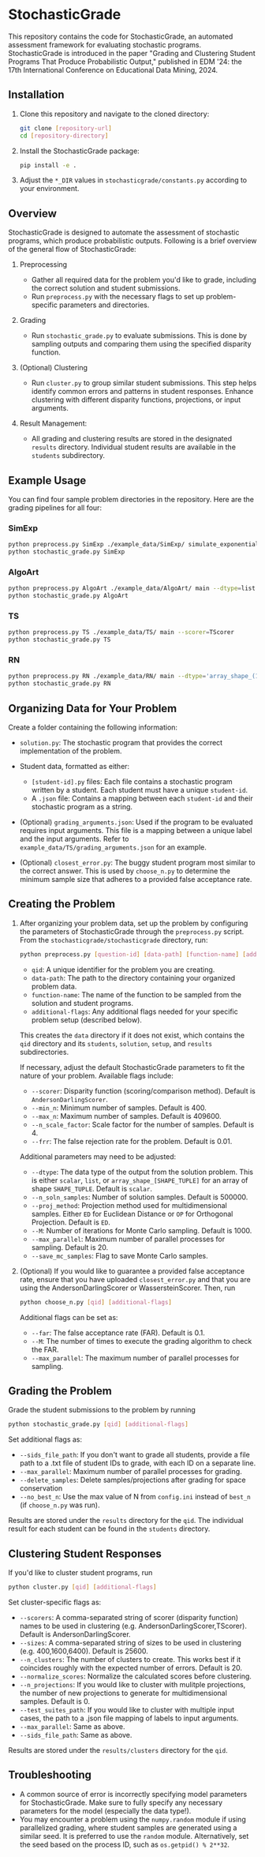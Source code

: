 # StochasticGrade

This repository contains the code for StochasticGrade, an automated assessment framework for evaluating stochastic programs. StochasticGrade is introduced in the paper "Grading and Clustering Student Programs That Produce Probabilistic Output," published in EDM '24: the 17th International Conference on Educational Data Mining, 2024.


## Installation

1. Clone this repository and navigate to the cloned directory:
    ```sh
    git clone [repository-url]
    cd [repository-directory]
    ```
2. Install the StochasticGrade package:
    ```sh
    pip install -e .
    ```
3. Adjust the `*_DIR` values in `stochasticgrade/constants.py` according to your environment.


## Overview

StochasticGrade is designed to automate the assessment of stochastic programs, which produce probabilistic outputs. Following is a brief overview of the general flow of StochasticGrade:

1. Preprocessing
   - Gather all required data for the problem you'd like to grade, including the correct solution and student submissions.
   - Run `preprocess.py` with the necessary flags to set up problem-specific parameters and directories.
     
2. Grading
   - Run `stochastic_grade.py` to evaluate submissions. This is done by sampling outputs and comparing them using the specified disparity function.
     
3. (Optional) Clustering
   - Run `cluster.py` to group similar student submissions. This step helps identify common errors and patterns in student responses. Enhance clustering with different disparity functions, projections, or input arguments.
     
4. Result Management:
    - All grading and clustering results are stored in the designated `results` directory. Individual student results are available in the `students` subdirectory.


## Example Usage

You can find four sample problem directories in the repository. Here are the grading pipelines for all four:

### SimExp

```sh
python preprocess.py SimExp ./example_data/SimExp/ simulate_exponential
python stochastic_grade.py SimExp
```

### AlgoArt 

```sh
python preprocess.py AlgoArt ./example_data/AlgoArt/ main --dtype=list --scorer=MSDScorer
python stochastic_grade.py AlgoArt
```

### TS
```sh
python preprocess.py TS ./example_data/TS/ main --scorer=TScorer
python stochastic_grade.py TS
```

### RN
```sh
python preprocess.py RN ./example_data/RN/ main --dtype='array_shape_(10,)' --scorer=TScorer --proj_method=ED
python stochastic_grade.py RN
```

## Organizing Data for Your Problem

Create a folder containing the following information:

- `solution.py`: The stochastic program that provides the correct implementation of the problem.

- Student data, formatted as either:
  - `[student-id].py` files: Each file contains a stochastic program written by a student. Each student must have a unique `student-id`.
  - A `.json` file: Contains a mapping between each `student-id` and their stochastic program as a string.

- (Optional) `grading_arguments.json`: Used if the program to be evaluated requires input arguments. This file is a mapping between a unique label and the input arguments. Refer to `example_data/TS/grading_arguments.json` for an example.

- (Optional) `closest_error.py`: The buggy student program most similar to the correct answer. This is used by `choose_n.py` to determine the minimum sample size that adheres to a provided false acceptance rate.


## Creating the Problem

1. After organizing your problem data, set up the problem by configuring the parameters of StochasticGrade through the `preprocess.py` script. From the `stochasticgrade/stochasticgrade` directory, run:
    ```sh
    python preprocess.py [question-id] [data-path] [function-name] [additional-flags]
    ```
    - `qid`: A unique identifier for the problem you are creating.
    - `data-path`: The path to the directory containing your organized problem data.
    - `function-name`: The name of the function to be sampled from the solution and student programs.
    - `additional-flags`: Any additional flags needed for your specific problem setup (described below).
  
    This creates the `data` directory if it does not exist, which contains the `qid` directory and its `students`, `solution`, `setup`, and `results` subdirectories.

    If necessary, adjust the default StochasticGrade parameters to fit the nature of your problem. Available flags include:

    - `--scorer`: Disparity function (scoring/comparison method). Default is `AndersonDarlingScorer`.
    - `--min_n`: Minimum number of samples. Default is 400.
    - `--max_n`: Maximum number of samples. Default is 409600.
    - `--n_scale_factor`: Scale factor for the number of samples. Default is 4.
    - `--frr`: The false rejection rate for the problem. Default is 0.01.

    Additional parameters may need to be adjusted:
    
    - `--dtype`: The data type of the output from the solution problem. This is either `scalar`, `list`, or `array_shape_[SHAPE_TUPLE]` for an array of shape `SHAPE_TUPLE`. Default is `scalar`.
    - `--n_soln_samples`: Number of solution samples. Default is 500000.
    - `--proj_method`: Projection method used for multidimensional samples. Either `ED` for Euclidean Distance or `OP` for Orthogonal Projection. Default is `ED`. 
    - `--M`: Number of iterations for Monte Carlo sampling. Default is 1000.
    - `--max_parallel`: Maximum number of parallel processes for sampling. Default is 20.
    - `--save_mc_samples`: Flag to save Monte Carlo samples.

3. (Optional) If you would like to guarantee a provided false acceptance rate, ensure that you have uploaded `closest_error.py` and that you are using the AndersonDarlingScorer or WassersteinScorer. Then, run
    ```sh
    python choose_n.py [qid] [additional-flags]
    ```
    Additional flags can be set as:
    - `--far`: The false acceptance rate (FAR). Default is 0.1.
    - `--M`: The number of times to execute the grading algorithm to check the FAR.
    - `--max_parallel`: The maximum number of parallel processes for sampling.


## Grading the Problem 

Grade the student submissions to the problem by running

  ```sh
  python stochastic_grade.py [qid] [additional-flags]
  ```
  
  Set additional flags as:
  - `--sids_file_path`: If you don't want to grade all students, provide a file path to a .txt file of student IDs to grade, with each ID on a separate line.
  - `--max_parallel`: Maximum number of parallel processes for grading.
  - `--delete_samples`: Delete samples/projections after grading for space conservation
  - `--no_best_n`: Use the max value of N from `config.ini` instead of `best_n` (if `choose_n.py` was run).

Results are stored under the `results` directory for the `qid`. The individual result for each student can be found in the `students` directory.

## Clustering Student Responses

If you'd like to cluster student programs, run
  ```sh
  python cluster.py [qid] [additional-flags]
  ```

  Set cluster-specific flags as:
  - `--scorers`: A comma-separated string of scorer (disparity function) names to be used in clustering (e.g. AndersonDarlingScorer,TScorer). Default is AndersonDarlingScorer. 
  - `--sizes`: A comma-separated string of sizes to be used in clustering (e.g. 400,1600,6400). Default is 25600.
  - `--n_clusters`: The number of clusters to create. This works best if it coincides roughly with the expected number of errors. Default is 20.
  - `--normalize_scores`: Normalize the calculated scores before clustering.
  - `--n_projections`: If you would like to cluster with mulitple projections, the number of new projections to generate for multidimensional samples. Default is 0.
  - `--test_suites_path`: If you would like to cluster with multiple input cases, the path to a .json file mapping of labels to input arguments.
  - `--max_parallel`: Same as above.
  - `--sids_file_path`: Same as above.

Results are stored under the `results/clusters` directory for the `qid`.

## Troubleshooting

- A common source of error is incorrectly specifying model parameters for StochasticGrade. Make sure to fully specify any necessary parameters for the model (especially the data type!).
- You may encounter a problem using the `numpy.random` module if using parallelized grading, where student samples are generated using a similar seed. It is preferred to use the `random` module. Alternatively, set the seed based on the process ID, such as `os.getpid() % 2**32`. 

